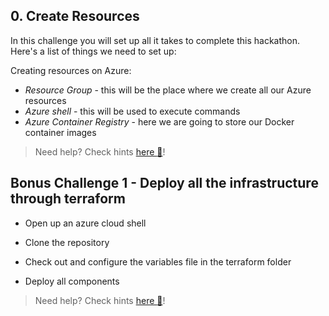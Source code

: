 ## 0. Create Resources
In this challenge you will set up all it takes to complete this hackathon.
Here's a list of things we need to set up:

Creating resources on Azure:
- *Resource Group* - this will be the place where we create all our Azure resources 
- *Azure shell* - this will be used to execute commands
- *Azure Container Registry* - here we are going to store our Docker container images

 > Need help? Check hints [here :blue_book:](hints/creating_resources.md)! 

## Bonus Challenge 1 - Deploy all the infrastructure through terraform
- Open up an azure cloud shell

- Clone the repository

- Check out and configure the variables file in the terraform folder

- Deploy all components

 > Need help? Check hints [here :blue_book:](hints/terraform.md)! 